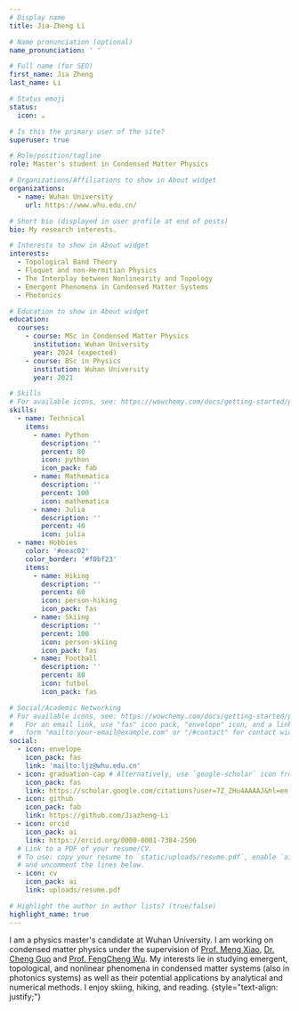 ```yaml
---
# Display name
title: Jia-Zheng Li

# Name pronunciation (optional)
name_pronunciation: ' '

# Full name (for SEO)
first_name: Jia Zheng
last_name: Li

# Status emoji
status:
  icon: ☕️

# Is this the primary user of the site?
superuser: true

# Role/position/tagline
role: Master's student in Condensed Matter Physics

# Organizations/Affiliations to show in About widget
organizations:
  - name: Wuhan University
    url: https://www.whu.edu.cn/

# Short bio (displayed in user profile at end of posts)
bio: My research interests.

# Interests to show in About widget
interests:
  - Topological Band Theory
  - Floquet and non-Hermitian Physics
  - The Interplay between Nonlinearity and Topology
  - Emergent Phenomena in Condensed Matter Systems
  - Photonics

# Education to show in About widget
education:
  courses:
    - course: MSc in Condensed Matter Physics
      institution: Wuhan University
      year: 2024 (expected)
    - course: BSc in Physics
      institution: Wuhan University
      year: 2021

# Skills
# For available icons, see: https://wowchemy.com/docs/getting-started/page-builder/#icons
skills:
  - name: Technical
    items:
      - name: Python
        description: ''
        percent: 80
        icon: python
        icon_pack: fab
      - name: Mathematica
        description: ''
        percent: 100
        icon: mathematica
      - name: Julia
        description: ''
        percent: 40
        icon: julia
  - name: Hobbies
    color: '#eeac02'
    color_border: '#f0bf23'
    items:
      - name: Hiking
        description: ''
        percent: 60
        icon: person-hiking
        icon_pack: fas
      - name: Skiing
        description: ''
        percent: 100
        icon: person-skiing
        icon_pack: fas
      - name: Football
        description: ''
        percent: 80
        icon: futbol
        icon_pack: fas

# Social/Academic Networking
# For available icons, see: https://wowchemy.com/docs/getting-started/page-builder/#icons
#   For an email link, use "fas" icon pack, "envelope" icon, and a link in the
#   form "mailto:your-email@example.com" or "/#contact" for contact widget.
social:
  - icon: envelope
    icon_pack: fas
    link: 'mailto:ljz@whu.edu.cn'
  - icon: graduation-cap # Alternatively, use `google-scholar` icon from `ai` icon pack
    icon_pack: fas
    link: https://scholar.google.com/citations?user=7Z_ZHu4AAAAJ&hl=en
  - icon: github
    icon_pack: fab
    link: https://github.com/Jiazheng-Li
  - icon: orcid
    icon_pack: ai
    link: https://orcid.org/0000-0001-7384-2506
  # Link to a PDF of your resume/CV.
  # To use: copy your resume to `static/uploads/resume.pdf`, enable `ai` icons in `params.yaml`,
  # and uncomment the lines below.
  - icon: cv
    icon_pack: ai
    link: uploads/resume.pdf

# Highlight the author in author lists? (true/false)
highlight_name: true
---
```


I am a physics master's candidate at Wuhan University. I am working on condensed matter physics under the supervision of [Prof. Meng Xiao](http://jszy.whu.edu.cn/mengxiao/en/index.htm), [Dr. Cheng Guo](https://cguo.org/) and [Prof. FengCheng Wu](https://wufcheng.github.io/). My interests lie in studying emergent, topological, and nonlinear phenomena in condensed matter systems (also in photonics systems) as well as their potential applications by analytical and numerical methods. I enjoy skiing, hiking, and reading.
{style="text-align: justify;"}
